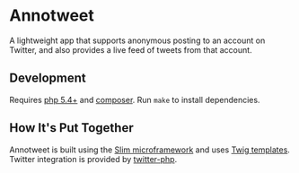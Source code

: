 # Annotweet

A lightweight app that supports anonymous posting to an account on Twitter, and also provides a live feed of tweets from that account.

## Development

Requires [php 5.4+](http://php.net/) and [composer](https://getcomposer.org/). Run `make` to install dependencies.

## How It's Put Together

Annotweet is built using the [Slim microframework](http://slimframework.com/) and uses [Twig templates](http://twig.sensiolabs.org/). Twitter integration is provided by [twitter-php](https://github.com/dg/twitter-php).
